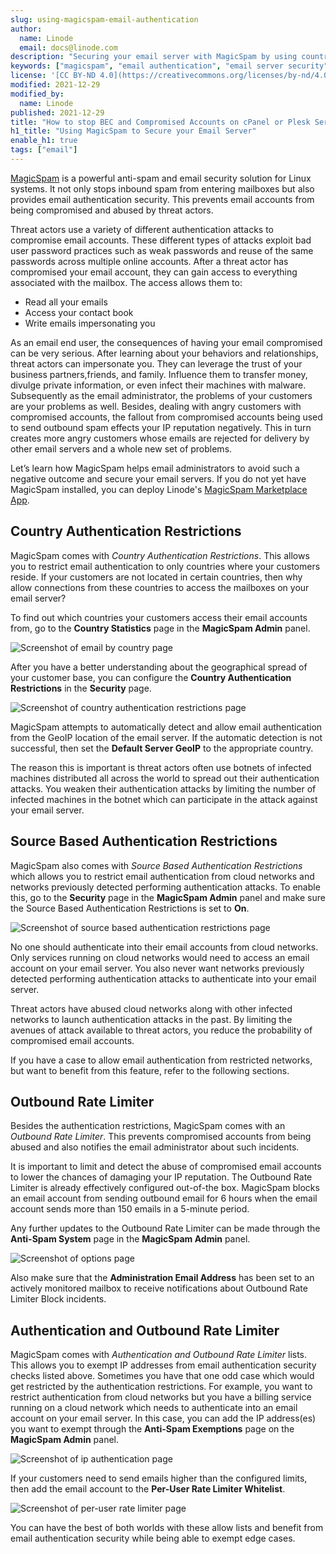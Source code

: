 ```yaml
---
slug: using-magicspam-email-authentication
author:
  name: Linode
  email: docs@linode.com
description: "Securing your email server with MagicSpam by using country authentication, IP authentication, source based authentication, and other restrictions."
keywords: ["magicspam", "email authentication", "email server security"]
license: '[CC BY-ND 4.0](https://creativecommons.org/licenses/by-nd/4.0)'
modified: 2021-12-29
modified_by:
  name: Linode
published: 2021-12-29
title: "How to stop BEC and Compromised Accounts on cPanel or Plesk Server"
h1_title: "Using MagicSpam to Secure your Email Server"
enable_h1: true
tags: ["email"]
---
```


[MagicSpam](https://magicspam.com/) is a powerful anti-spam and email security solution for Linux systems. It not only stops inbound spam from entering mailboxes but also provides email authentication security. This prevents email accounts from being compromised and abused by threat actors.

Threat actors use a variety of different authentication attacks to compromise email accounts. These different types of attacks exploit bad user password practices such as weak passwords and reuse of the same passwords across multiple online accounts.
After a threat actor has compromised your email account, they can gain access to everything associated with the mailbox. The access allows them to:

- Read all your emails
- Access your contact book
- Write emails impersonating you

As an email end user, the consequences of having your email compromised can be very serious. After learning about your behaviors and relationships, threat actors can impersonate you. They can leverage the trust of your business partners,friends, and family. Influence them to transfer money, divulge private information, or even infect their machines with malware. Subsequently as the email administrator, the problems of your customers are your problems as well. Besides, dealing with angry customers with compromised accounts, the fallout from compromised accounts being used to send outbound spam effects your IP reputation negatively. This in turn creates more angry customers whose emails are rejected for delivery by other email servers and a whole new set of problems.

Let’s learn how MagicSpam helps email administrators to avoid such a negative outcome and secure your email servers. If you do not yet have MagicSpam installed, you can deploy Linode's [MagicSpam Marketplace App](https://www.linode.com/marketplace/apps/magicspam/magicspam/).

## Country Authentication Restrictions

MagicSpam comes with *Country Authentication Restrictions*. This allows you to restrict email authentication to only countries where your customers reside. If your customers are not located in certain countries, then why allow connections from these countries to access the mailboxes on your email server?

To find out which countries your customers access their email accounts from, go to the **Country
Statistics** page in the **MagicSpam Admin** panel.

![Screenshot of email by country page](email-by-country.png "Email by Country - Outbound: All")

After you have a better understanding about the geographical spread of your customer base, you can configure the **Country Authentication Restrictions** in the **Security** page.

![Screenshot of country authentication restrictions page](country-authentication-restrictions.png "Country Authentication Restrictions")

MagicSpam attempts to automatically detect and allow email authentication from the GeoIP location of the email server. If the automatic detection is not successful, then set the **Default Server GeoIP** to the appropriate country.

The reason this is important is threat actors often use botnets of infected machines distributed all across the world to spread out their authentication attacks. You weaken their authentication attacks by limiting the number of infected machines in the botnet which can participate in the attack against your email server.

## Source Based Authentication Restrictions

MagicSpam also comes with *Source Based Authentication Restrictions* which allows you to restrict email authentication from cloud networks and networks previously detected performing authentication attacks. To enable this, go to the **Security** page in the **MagicSpam Admin** panel and make sure the Source Based Authentication Restrictions is set to **On**.

![Screenshot of source based authentication restrictions page](source-based-authentication-restrictions.png "Source Based Authentication Restrictions")

No one should authenticate into their email accounts from cloud networks. Only services running on cloud networks would need to access an email account on your email server. You also never want networks previously detected performing authentication attacks to authenticate into your email server.

Threat actors have abused cloud networks along with other infected networks to launch authentication attacks in the past. By limiting the avenues of attack available to threat actors, you reduce the probability of compromised email accounts.

If you have a case to allow email authentication from restricted networks, but want to benefit from this feature, refer to the following sections.

## Outbound Rate Limiter

Besides the authentication restrictions, MagicSpam comes with an *Outbound Rate Limiter*. This prevents compromised accounts from being abused and also notifies the email administrator about such incidents.

It is important to limit and detect the abuse of compromised email accounts to lower the chances of damaging your IP reputation. The Outbound Rate Limiter is already effectively configured out-of-the box. MagicSpam blocks an email account from sending outbound email for 6 hours when the email account sends more than 150 emails in a 5-minute period.

Any further updates to the Outbound Rate Limiter can be made through the **Anti-Spam System** page in the **MagicSpam Admin** panel.

![Screenshot of options page](options.png "Options")

Also make sure that the **Administration Email Address** has been set to an actively monitored mailbox to receive notifications about Outbound Rate Limiter Block incidents.

## Authentication and Outbound Rate Limiter

MagicSpam comes with *Authentication and Outbound Rate Limiter* lists. This allows you to exempt IP addresses from email authentication security checks listed above. Sometimes you have that one odd case which would get restricted by the authentication restrictions. For example, you want to restrict authentication from cloud networks but you have a billing service running on a cloud network which needs to authenticate into an email account on your email server. In this case, you can add the IP address(es) you want to exempt through the **Anti-Spam Exemptions** page on the **MagicSpam Admin** panel.

![Screenshot of ip authentication page](ip-authentication-whitelist.png "IP Authentication")

If your customers need to send emails higher than the configured limits, then add the email account to the **Per-User Rate Limiter Whitelist**.

![Screenshot of per-user rate limiter page](per-user.png "Per-User Rate Limiter ")

You can have the best of both worlds with these allow lists and benefit from email authentication security while being able to exempt edge cases.